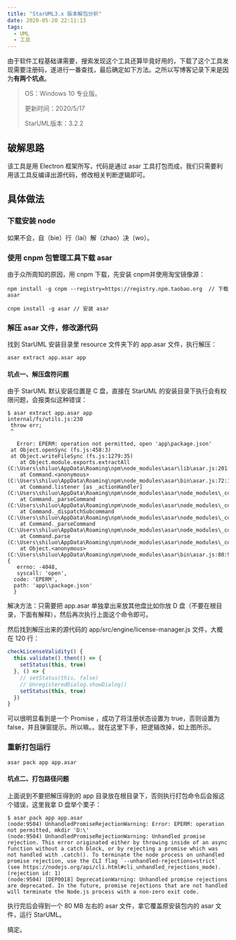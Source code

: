 ```yaml
---
title: "StarUML3.x 版本解包分析"
date: 2020-05-20 22:11:13
tags:
  - UML
  - 工具
---
```


由于软件工程基础课需要，搜索发现这个工具还算毕竟好用的，下载了这个工具发现需要注册码，遂进行一番查找，最后确定如下方法。之所以写博客记录下来是因为**有两个坑点**。

> OS：Windows 10 专业版。 
>
> 更新时间：2020/5/17
>
> StarUML版本：3.2.2

## 破解思路

该工具是用 Electron 框架所写，代码是通过 asar 工具打包而成，我们只需要利用该工具反编译出源代码，修改相关判断逻辑即可。

## 具体做法

### 下载安装 node

如果不会，自（bie）行（lai）解（zhao）决（wo）。

### 使用 cnpm 包管理工具下载 asar

由于众所周知的原因，用 cnpm 下载，先安装 cnpm并使用淘宝镜像源：

```shell
npm install -g cnpm --registry=https://registry.npm.taobao.org	// 下载 asar

cnpm install -g asar // 安装 asar
```

### 解压 asar 文件，修改源代码

找到 StarUML 安装目录里 resource 文件夹下的 app.asar 文件，执行解压：

```
asar extract app.asar app
```

#### 坑点一、解压盘符问题

由于 StarUML 默认安装位置是 C 盘，直接在 StarUML 的安装目录下执行会有权限问题，会报类似这种错误：

 ```
$ asar extract app.asar app
 internal/fs/utils.js:230
  throw err;
  ^
    
    Error: EPERM: operation not permitted, open 'app\package.json'
  at Object.openSync (fs.js:458:3)
  at Object.writeFileSync (fs.js:1279:35)
     at Object.module.exports.extractAll (C:\Users\shiluo\AppData\Roaming\npm\node_modules\asar\lib\asar.js:201:10)
     at Command.<anonymous> (C:\Users\shiluo\AppData\Roaming\npm\node_modules\asar\bin\asar.js:72:10)
     at Command.listener [as _actionHandler] (C:\Users\shiluo\AppData\Roaming\npm\node_modules\asar\node_modules\_commander@5.1.0@commander\index.js:413:31)
     at Command._parseCommand (C:\Users\shiluo\AppData\Roaming\npm\node_modules\asar\node_modules\_commander@5.1.0@commander\index.js:914:14)
     at Command._dispatchSubcommand (C:\Users\shiluo\AppData\Roaming\npm\node_modules\asar\node_modules\_commander@5.1.0@commander\index.js:865:18)
     at Command._parseCommand (C:\Users\shiluo\AppData\Roaming\npm\node_modules\asar\node_modules\_commander@5.1.0@commander\index.js:882:12)
     at Command.parse (C:\Users\shiluo\AppData\Roaming\npm\node_modules\asar\node_modules\_commander@5.1.0@commander\index.js:717:10)
     at Object.<anonymous> (C:\Users\shiluo\AppData\Roaming\npm\node_modules\asar\bin\asar.js:80:9) {
    errno: -4048,
    syscall: 'open',
   code: 'EPERM',
   path: 'app\\package.json'
   }
 ```

 解决方法：只需要把 app.asar 单独拿出来放其他盘比如你放 D 盘（不要在根目录，下面有解释），然后再次执行上面这个命令即可。

然后找到解压出来的源代码的 app/src/engine/license-manager.js 文件，大概在 120 行：

```javascript
checkLicenseValidity() {
  this.validate().then(() => {
    setStatus(this, true)
  }, () => {
    // setStatus(this, false)
    // UnregisteredDialog.showDialog()
    setStatus(this, true)
  })
}
```

可以很明显看到是一个 Promise ，成功了将注册状态设置为 true，否则设置为 false，并且弹窗提示。所以嘛。。就在这里下手，把逻辑改掉，如上图所示。

### 重新打包运行

```shell
asar pack app app.asar
```

#### 坑点二、打包路径问题

上面说到不要把解压得到的 app 目录放在根目录下，否则执行打包命令后会报这个错误，这里我拿 D 盘举个栗子：

```shell
$ asar pack app app.asar
(node:9504) UnhandledPromiseRejectionWarning: Error: EPERM: operation not permitted, mkdir 'D:\'
(node:9504) UnhandledPromiseRejectionWarning: Unhandled promise rejection. This error originated either by throwing inside of an async function without a catch block, or by rejecting a promise which was not handled with .catch(). To terminate the node process on unhandled promise rejection, use the CLI flag `--unhandled-rejections=strict` (see https://nodejs.org/api/cli.html#cli_unhandled_rejections_mode). (rejection id: 1)
(node:9504) [DEP0018] DeprecationWarning: Unhandled promise rejections are deprecated. In the future, promise rejections that are not handled will terminate the Node.js process with a non-zero exit code.
```

执行完后会得到一个 80 MB 左右的 asar 文件，拿它覆盖原安装包内的 asar 文件，运行 StarUML。

搞定。